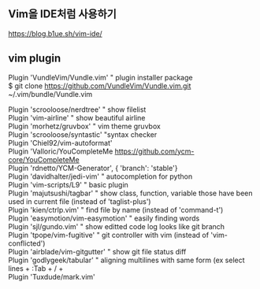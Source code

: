 ## Vim을 IDE처럼 사용하기
https://blog.b1ue.sh/vim-ide/

## vim plugin
Plugin 'VundleVim/Vundle.vim'      " plugin installer package</br>
$ git clone https://github.com/VundleVim/Vundle.vim.git ~/.vim/bundle/Vundle.vim

Plugin 'scrooloose/nerdtree'       " show filelist</br>
Plugin 'vim-airline'               " show beautiful airline</br>
Plugin 'morhetz/gruvbox'           " vim theme gruvbox</br>
Plugin 'scrooloose/syntastic' "syntax checker</br>
Plugin 'Chiel92/vim-autoformat'</br>
Plugin 'Valloric/YouCompleteMe  https://github.com/ycm-core/YouCompleteMe</br>
Plugin 'rdnetto/YCM-Generator', { 'branch': 'stable'}</br>
Plugin 'davidhalter/jedi-vim'      " autocompletion for python</br>
Plugin 'vim-scripts/L9'            " basic plugin</br>
Plugin 'majutsushi/tagbar'         " show class, function, variable those have been used in current file (instead of 'taglist-plus')</br>
Plugin 'kien/ctrlp.vim'            " find file by name (instead of 'command-t')</br>
Plugin 'easymotion/vim-easymotion' " easily finding words</br>
Plugin 'sjl/gundo.vim'             " show editted code log looks like git branch</br>
Plugin 'tpope/vim-fugitive'        " git controller with vim (instead of 'vim-conflicted')</br>
Plugin 'airblade/vim-gitgutter'    " show git file status diff</br>
Plugin 'godlygeek/tabular'         " aligning multilines with same form (ex select lines + :Tab + / + <char></br>
Plugin 'Tuxdude/mark.vim'
